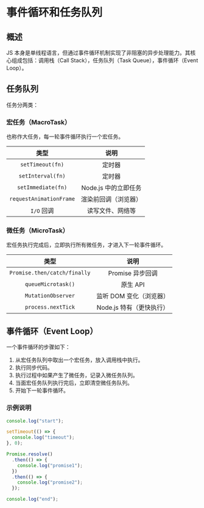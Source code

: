 # 事件循环和任务队列

## 概述

JS 本身是单线程语言，但通过事件循环机制实现了非阻塞的异步处理能力。其核心组成包括：调用栈（Call Stack），任务队列（Task Queue），事件循环（Event Loop）。

## 任务队列

任务分两类：

### 宏任务（MacroTask）

也称作大任务，每一轮事件循环执行一个宏任务。

| 类型 | 说明 |
| :---: | :---: |
| `setTimeout(fn)` | 定时器 |
| `setInterval(fn)` | 定时器 |
| `setImmediate(fn)` | Node.js 中的立即任务 |
| `requestAnimationFrame` | 渲染前回调（浏览器） |
| `I/O` 回调 | 读写文件、网络等 |

### 微任务（MicroTask）

宏任务执行完成后，立即执行所有微任务，才进入下一轮事件循环。

| 类型 | 说明 |
| :---: | :---: |
| `Promise.then/catch/finally` | Promise 异步回调 |
| `queueMicrotask()` | 原生 API |
| `MutationObserver` | 监听 DOM 变化（浏览器） |
| `process.nextTick` | Node.js 特有（更快执行） |

## 事件循环（Event Loop）

一个事件循环的步骤如下：

1. 从宏任务队列中取出一个宏任务，放入调用栈中执行。
2. 执行同步代码。
3. 执行过程中如果产生了微任务，记录入微任务队列。
4. 当面宏任务队列执行完后，立即清空微任务队列。
5. 开始下一轮事件循环。

### 示例说明

```js
console.log("start");

setTimeout(() => {
  console.log("timeout");
}, 0);

Promise.resolve()
  .then(() => {
    console.log("promise1");
  })
  .then(() => {
    console.log("promise2");
  });

console.log("end");
```

